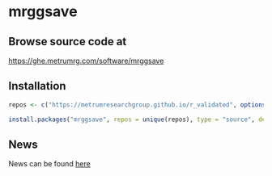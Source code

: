 mrggsave
================

## Browse source code at 
https://ghe.metrumrg.com/software/mrggsave

## Installation

``` r
repos <- c("https://metrumresearchgroup.github.io/r_validated", options()$repos)

install.packages("mrggsave", repos = unique(repos), type = "source", destdir = NULL)
```


## News

News can be found [here](news.md)
